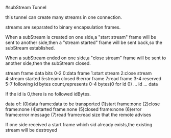 #subStream Tunnel

this tunnel can create many streams in one connection.

streams are separated to binary encapsulation frames.

When a subStream is created on one side,a "start stream" frame will be sent to another side,then a "stream started" frame will be sent back,so the subStream established.

When a subStream ended on one side,a "close stream" frame will be sent to another side,then the subStream closed.

stream frame data
	bits
	0-2 	0:data frame 		1:start stream 		2:close stream 
		 	4:stream started  	5:stream closed		6:error frame 
		 	7:read frame
	3-4		reserved
	5-7	 	following id bytes count,represents 0-4 bytes(0 for id 0)
	...		id
	...		data

If the id is 0,there is no followed idBytes.

data of:
	(0)data frame:data to be transported
	(1)start frame:none
	(2)close frame:none
	(4)started frame:none
	(5)closed frame:none
	(6)error frame:error message
	(7)read frame:read size that the remote advises

If one side received a start frame which sid already exists,the existing stream will be destroyed
